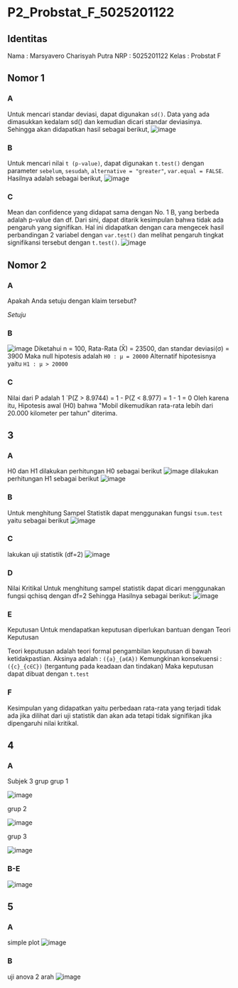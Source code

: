 # P2_Probstat_F_5025201122
## Identitas
Nama : Marsyavero Charisyah Putra
NRP : 5025201122
Kelas : Probstat F

## Nomor 1
### A
Untuk mencari standar deviasi, dapat digunakan `sd()`. Data yang ada dimasukkan kedalam sd() dan kemudian dicari standar deviasinya. Sehingga akan didapatkan hasil sebagai berikut,
![image](https://user-images.githubusercontent.com/72655925/170872031-8ed8f743-7655-481f-b80f-27182904cf7d.png)

### B
Untuk mencari nilai `t (p-value)`, dapat digunakan `t.test()` dengan parameter `sebelum`, `sesudah`, `alternative = "greater"`, `var.equal = FALSE`. Hasilnya adalah sebagai berikut,
![image](https://user-images.githubusercontent.com/72655925/170872151-e2ce0de9-ad7b-4623-8463-1244f33020f1.png)

### C 
Mean dan confidence yang didapat sama dengan No. 1 B, yang berbeda adalah p-value dan df. Dari sini, dapat ditarik kesimpulan bahwa tidak ada pengaruh yang signifikan. Hal ini didapatkan dengan cara mengecek hasil perbandingan 2 variabel dengan `var.test()` dan melihat pengaruh tingkat signifikansi tersebut dengan `t.test()`.
![image](https://user-images.githubusercontent.com/72655925/170872287-f0903987-3c44-41b3-ac32-3bb9f08092fd.png)

## Nomor 2
### A
Apakah Anda setuju dengan klaim tersebut?

*Setuju*
### B
![image](https://user-images.githubusercontent.com/72655925/170872914-a561b92f-2ffa-4dd9-9501-87a057ad2ff5.png)
Diketahui n = 100, Rata-Rata (X̄) = 23500, dan standar deviasi(σ) = 3900 Maka null hipotesis adalah
`H0 : μ = 20000`
Alternatif hipotesisnya yaitu
`H1 : μ > 20000`

### C
Nilai dari P adalah 1
`P(Z > 8.9744) = 1 - P(Z < 8.977)
= 1 - 1
= 0
Oleh karena itu, Hipotesis awal (H0) bahwa "Mobil dikemudikan rata-rata lebih dari 20.000 kilometer per tahun" diterima.

## 3
### A
H0 dan H1 dilakukan perhitungan H0 sebagai berikut
![image](https://user-images.githubusercontent.com/72655925/170874497-300f8856-b58f-43e3-a2b7-d114869bf4ef.png)
dilakukan perhitungan H1 sebagai berikut
![image](https://user-images.githubusercontent.com/72655925/170874556-095c8f1f-0691-46de-8352-855b731d44cd.png)

### B
 Untuk menghitung Sampel Statistik dapat menggunakan fungsi `tsum.test` yaitu sebagai berikut
![image]( https://user-images.githubusercontent.com/72655925/170874105-220ea352-7bb0-44a2-a6e8-bec890b7519b.png)

### C
lakukan uji statistik (df=2)
![image](https://user-images.githubusercontent.com/72655925/170874762-61908432-1e72-46ec-b358-ec982272b797.png)

### D
 Nilai Kritikal Untuk menghitung sampel statistik dapat dicari menggunakan fungsi qchisq dengan df=2 
Sehingga Hasilnya sebagai berikut:
![image](https://user-images.githubusercontent.com/72655925/170874399-3dba2267-fd33-4e38-9ab9-84354d9593ae.png)

### E
 Keputusan Untuk mendapatkan keputusan diperlukan bantuan dengan Teori Keputusan

Teori keputusan adalah teori formal pengambilan keputusan di bawah ketidakpastian. Aksinya adalah : `({a}_{a∈A})` Kemungkinan konsekuensi : `({c}_{c∈C})` (tergantung pada keadaan dan tindakan) Maka keputusan dapat dibuat dengan `t.test`
### F
Kesimpulan yang didapatkan yaitu perbedaan rata-rata yang terjadi tidak ada jika dilihat dari uji statistik dan akan ada tetapi tidak signifikan jika dipengaruhi nilai kritikal.

## 4
### A
Subjek 3 grup
grup 1

![image](https://user-images.githubusercontent.com/72655925/170875305-48ab9919-a20d-4971-9ea9-d58b8d888b8b.png)

grup 2

![image](https://user-images.githubusercontent.com/72655925/170875342-e77be3fa-25a3-4d61-ae77-4eaa67ed681e.png)

grup 3

![image](https://user-images.githubusercontent.com/72655925/170875393-43fc11dd-5e8f-4966-aed4-5226322f4133.png)

### B-E
![image](https://user-images.githubusercontent.com/72655925/170875507-78539c98-0e08-4b50-a48e-389ec68506c2.png)

## 5
### A
simple plot
![image](https://user-images.githubusercontent.com/72655925/170875869-2bbfc19f-8475-4515-8e87-f4a4468bb2c7.png)

### B
uji anova 2 arah
![image](https://user-images.githubusercontent.com/72655925/170875954-f1183b09-818e-4cbe-ab5e-c969ceb06b66.png)
